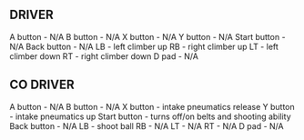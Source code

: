 



DRIVER
------
A button - N/A
B button - N/A
X button - N/A
Y button - N/A
Start button - N/A
Back button - N/A
LB - left climber up
RB - right climber up
LT - left climber down
RT - right climber down
D pad - N/A


CO DRIVER
------
A button - N/A
B button - N/A
X button - intake pneumatics release
Y button - intake pneumatics up 
Start button - turns off/on belts and shooting ability
Back button - N/A
LB - shoot ball
RB - N/A
LT - N/A
RT - N/A
D pad - N/A